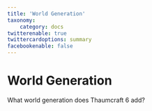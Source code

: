 ```yaml
---
title: 'World Generation'
taxonomy:
    category: docs
twitterenable: true
twittercardoptions: summary
facebookenable: false
---
```



# World Generation

What world generation does Thaumcraft 6 add?